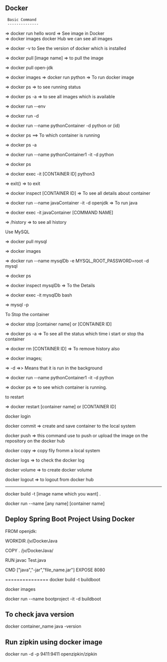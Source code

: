Docker 
--------
     Basic Command
	 --------------
 =>   docker run hello word
=> See image in Docker   
    => docker images
docker Hub we can see all images 

=> docker -v     to See the version of docker which is installed

=> docker pull [image name]   =>  to pull the image 

=> docker pull open-jdk

=> docker images
=> docker run python  => To run docker image

=> docker ps    => to see running status

=> docker ps -a   => to see all images which is available

=> docker run --env 

=> docker run -d 

=> docker run --name pythonContainer -d python or (id) 

=> docker ps   ==> To which container is running

=> docker ps -a


=> docker run --name pythonContainer1 -it -d python

=> docker ps

=> docker exec -it [CONTAINER ID] python3

=> exit() => to exit

=> docker inspect [CONTAINER ID]  => To see all details about container

=> docker run --name javaContainer -it -d openjdk => To run java 



=> docker exec -it javaContainer [COMMAND NAME]

=> /history  => to see all history


Use MySQL

=> docker pull mysql

=> docker images

=> docker run --name mysqlDb -e MYSQL_ROOT_PASSWORD=root -d mysql

=> docker ps

=> docker inspect mysqlDb => To the Details 

=>  docker exec -it mysqlDb bash

=> mysql -p


To Stop the container 

=> docker stop [container name] or [CONTAINER ID] 



=> docker ps -a   => To see all the status which time i start or stop tha container

=> docker rm [CONTAINER ID]   => To remove history also

=> docker images;

=> -d   =>> Means that it is run in the background

=> docker run --name pythonContainer1 -it -d python

=> docker ps   => to see which container is running.

to restart 

=> docker restart [container name] or [CONTAINER ID]

docker login 

docker commit => create and save container to the local system

docker push  => this command use to push or upload the image on the repository on the docker hub

docker copy => copy fily fromm a local system

docker logs => to check the docker log 

docker volume => to create docker volume

docker logout => to logout from docker hub


--------------------------------------------------------------------


docker build -t [image name which you want] .

docker run --name [any name] [container name]


Deploy Spring Boot Project Using Docker
---------------------------------------
FROM openjdk:

WORKDIR /jv/DockerJava


COPY . /jv/DockerJava/

RUN javac Test.java

CMD ["java","-jar","file_name.jar"]
EXPOSE 8080


===============
docker build -t buildboot


docker images

docker run --name bootproject -it -d buildboot

To check java version 
-----------------------------------
docker container_name java -version




Run zipkin using docker image
----------------------------------------

docker run -d -p 9411:9411 openzipkin/zipkin







